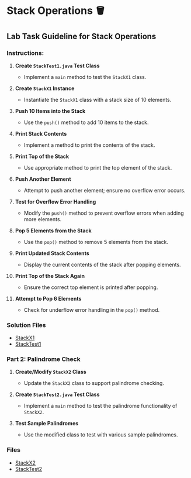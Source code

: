 # Stack Operations 🪣

## Lab Task Guideline for Stack Operations 

### Instructions:

1. **Create `StackTest1.java` Test Class** 
    - Implement a `main` method to test the `StackX1` class.

2. **Create `StackX1` Instance** 
    - Instantiate the `StackX1` class with a stack size of 10 elements.

3. **Push 10 Items into the Stack** 
    - Use the `push()` method to add 10 items to the stack.

4. **Print Stack Contents** 
    - Implement a method to print the contents of the stack.

5. **Print Top of the Stack** 
    - Use appropriate method to print the top element of the stack.

6. **Push Another Element** 
    - Attempt to push another element; ensure no overflow error occurs.

7. **Test for Overflow Error Handling** 
    - Modify the `push()` method to prevent overflow errors when adding more elements.

8. **Pop 5 Elements from the Stack** 
    - Use the `pop()` method to remove 5 elements from the stack.

9. **Print Updated Stack Contents** 
    - Display the current contents of the stack after popping elements.

10. **Print Top of the Stack Again** 
    - Ensure the correct top element is printed after popping.

11. **Attempt to Pop 6 Elements** 
    - Check for underflow error handling in the `pop()` method.

### Solution Files
   - [StackX1](StackX1.java)
   - [StackTest1](StackTest1.java)

### Part 2: Palindrome Check

1. **Create/Modify `StackX2` Class** 
    - Update the `StackX2` class to support palindrome checking.

2. **Create `StackTest2.java` Test Class**
    - Implement a `main` method to test the palindrome functionality of `StackX2`.

3. **Test Sample Palindromes** 
    - Use the modified class to test with various sample palindromes.

### Files
   - [StackX2](StackX2.java)
   - [StackTest2](StackTest2.java)
